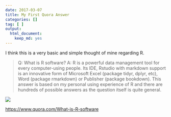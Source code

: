 ```yaml
---
date: 2017-03-07
title: My First Quora Answer
categories: []
tag: [ ]
output:
  html_document:
    keep_md: yes
---
```


I think this is a very basic and simple thought of mine regarding R.

> Q: What is R software?
> A: R is a powerful data management tool for every computer-using people. Its IDE, Rstudio with markdown support is an innovative form of Microsoft Excel (package tidyr, dplyr, etc), Word (package rmarkdown) or Publisher (package bookdown). This answer is based on my personal using experience of R and there are hundreds of possible answers as the question itself is quite general.

![](/assets/myfirstquora.png)

<https://www.quora.com/What-is-R-software>
